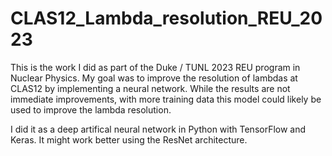 # CLAS12_Lambda_resolution_REU_2023

This is the work I did as part of the Duke / TUNL 2023 REU program in Nuclear Physics. My goal was to improve the resolution of lambdas at CLAS12 by implementing a neural network. While the results are not immediate improvements, with more training data this model could likely be used to improve the lambda resolution.

I did it as a deep artifical neural network in Python with TensorFlow and Keras. It might work better using the ResNet architecture.
